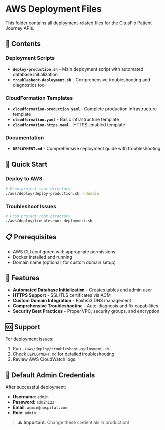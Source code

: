 # AWS Deployment Files

This folder contains all deployment-related files for the CitusFlo Patient Journey APIs.

## 📁 Contents

### Deployment Scripts
- **`deploy-production.sh`** - Main deployment script with automated database initialization
- **`troubleshoot-deployment.sh`** - Comprehensive troubleshooting and diagnostics tool

### CloudFormation Templates
- **`cloudformation-production.yaml`** - Complete production infrastructure template
- **`cloudformation.yaml`** - Basic infrastructure template
- **`cloudformation-https.yaml`** - HTTPS-enabled template

### Documentation
- **`DEPLOYMENT.md`** - Comprehensive deployment guide with troubleshooting

## 🚀 Quick Start

### Deploy to AWS
```bash
# From project root directory
./aws/deploy/deploy-production.sh --domain
```

### Troubleshoot Issues
```bash
# From project root directory
./aws/deploy/troubleshoot-deployment.sh
```

## 📋 Prerequisites

- AWS CLI configured with appropriate permissions
- Docker installed and running
- Domain name (optional, for custom domain setup)

## 🔧 Features

- **Automated Database Initialization** - Creates tables and admin user
- **HTTPS Support** - SSL/TLS certificates via ACM
- **Custom Domain Integration** - Route53 DNS management
- **Comprehensive Troubleshooting** - Auto-diagnosis and fix capabilities
- **Security Best Practices** - Proper VPC, security groups, and encryption

## 🆘 Support

For deployment issues:
1. Run `./aws/deploy/troubleshoot-deployment.sh`
2. Check `DEPLOYMENT.md` for detailed troubleshooting
3. Review AWS CloudWatch logs

## 📝 Default Admin Credentials

After successful deployment:
- **Username**: `admin`
- **Password**: `admin123`
- **Email**: `admin@hospital.com`
- **Role**: `admin`

> ⚠️ **Important**: Change these credentials in production!
